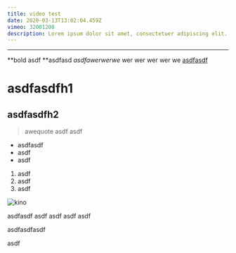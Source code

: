 ```yaml
---
title: video test
date: 2020-03-13T13:02:04.459Z
vimeo: 32001208
description: Lorem ipsum dolor sit amet, consectetuer adipiscing elit. Aenean commodo ligula eget dolor. Aenean massa. Cum sociis natoque penatibus et magnis dis parturient montes, nascetur ridiculus mus. Donec quam felis, ultricies nec, pellentesque eu, pretium quis, sem. Nulla consequat massa quis enim. Donec pede justo, fringilla vel, aliquet nec, vulputate eget, arcu. In enim justo, rhoncus ut, imperdiet a, venenatis vitae, justo. Nullam dictum felis eu pede mollis pretium. Integer tincidunt. Cras dapibus. Vivamus elementum semper nisi. Aenean vulputate eleifend tellus. Aenean leo ligula, porttitor eu, consequat vitae, eleifend ac, enim. Aliquam lorem ante, dapibus in, viverra quis, feugiat a, tellus. Phasellus viverra nulla ut metus varius laoreet.
---
```

****

**bold asdf **asdfasd _asdfawerwerwe_ wer wer wer wer we [asdfasdf](http://www.google.de)

# asdfasdfh1

## asdfasdfh2

> awequote asdf asdf 

* asdfasdf
* asdf
* asdf

1. asdf
2. asdf
3. asdf

![](/img/Kinocenter-Giessen-03.jpg "kino")



asdfasdf asdf asdf asdf asdf 

asdfasdfasdf

asdf
